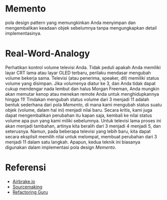 # Memento

pola design pattern yang memungkinkan Anda menyimpan dan mengembalikan keadaan objek sebelumnya tanpa mengungkapkan detail implementasinya.


# Real-Word-Analogy

Perhatikan kontrol volume televisi Anda. Tidak peduli apakah Anda memiliki layar CRT lama atau layar OLED terbaru, perilaku mendasar mengubah volume bekerja sama. Televisi (atau penerima, speaker, dll) memiliki status volume yang disimpan. Jika volumenya diatur ke 3, dan Anda tidak dapat cukup mendengar nada lembut dan halus Morgan Freeman, Anda mungkin akan memutar kenop atau menekan remote Anda untuk menghidupkannya hingga 11! Tindakan mengubah status volume dari 3 menjadi 11 adalah bentuk sederhana dari pola *Memento*, di mana kami mengubah status suatu objek (volume, dalam hal ini) menjadi nilai baru. Secara kritis, kami juga dapat mengembalikan perubahan itu kapan saja, kembali ke nilai status volume apa pun yang kami miliki sebelumnya. Untuk televisi lama proses ini akan menjadi tambahan, artinya kita beralih dari 3 menjadi 4 menjadi 5, dan seterusnya. Namun, pada beberapa televisi yang lebih baru, kita dapat secara eksplisit memilih nilai untuk melompat, membuat perubahan dari 3 menjadi 11 dalam satu langkah. Apapun, kedua teknik ini biasanya digunakan dalam implementasi pola design *Memento*.


# Referensi

* [Airbrake.io](https://airbrake.io/blog/design-patterns/memento-design-pattern)
* [Sourcemaking](https://sourcemaking.com/design_patterns/memento/php)
* [Refactoring Guru](https://refactoring.guru/design-patterns/memento)